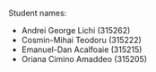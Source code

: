 ﻿Student names:
- Andrei George Lichi (315262)
- Cosmin-Mihai Teodoru (315222)
- Emanuel-Dan Acalfoaie (315215)
- Oriana Cimino Amaddeo (315205)